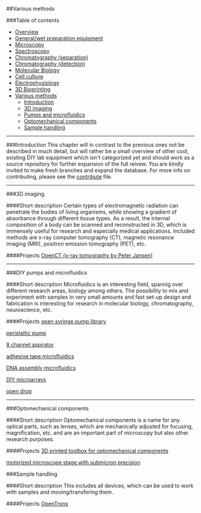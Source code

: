 ##Various methods

###Table of contents
- [Overview](000_bio-labware_overview.md)
- [General/wet preparation equipment](010_general_preparation.md)
- [Microscopy](020_microscopy.md)
- [Spectroscopy](030_spectroscopy.md)
- [Chromatography (separation)](040_chromatography_sep.md)
- [Chromatography (detection)](050_chromatography_det.md)
- [Molecular Biology](060_molecular_biology.md)
- [Cell culture](070_cell_culture.md)
- [Electrophysiology](080_electrophysiology.md)
- [3D Bioprinting](090_3d_bioprint.md)
- [Various methods](100_various.md)
  * [Introduction](100_various.md#intro)
  * [3D imaging](100_various.md#imaging)
  * [Pumps and microfluidics](100_various.md#microfluidics)
  * [Optomechanical components](100_various.md#optics)
  * [Sample handling](100_various.md#sample)

---


###Introduction
This chapter will in contrast to the previous ones not be described in much detail, but will rather be a small overview of other cool, existing DIY lab equipment which isn't categorized yet and should work as a source repository for further expansion of the full reivew. You are kindly invited to make fresh branches and expand the database. For more info on contributing, please see the [contribute](CONTRIBUTE.md) file.


---


###3D imaging <a id="imaging"></a>


####Short description
Certain types of electromagnetic radiation can penetrate the bodies of living organisms, while showing a gradient of absorbance through different tissue types. As a result, the internal composition of a body can be scanned and reconstructed in 3D, which is immensely useful for research and especially medical applications. Included methods are x-ray computer tomography (CT), magnetic resonance imaging (MRI), positron emission tomography (PET), etc.

####Projects
[OpenCT (x-ray tomography by Peter Jansen)](http://www.tricorderproject.org/blog/tag/openct/)

---


###DIY pumps and microfluidics <a id="microfluidics"></a>


####Short description
Microfluidics is an interesting field, spannig over different research areas, biology among others. The possibility to mix and experiment with samples in very small amounts and fast set-up design and fabrication is interesting for research in molecular biology, chromatography, neuroscience, etc.

####Projects
[open syringe pump library](http://journals.plos.org/plosone/article?id=10.1371/journal.pone.0107216)

[peristaltic pump](https://www.thingiverse.com/tag:peristaltic/page:1)

[8 channel aspirator](http://www.thingiverse.com/thing:1486294)

[adhesive tape microfluidics](http://wetpong.net/wetpong/?page_id=115)

[DNA assembly microfluidics](http://journals.plos.org/plosone/article?id=10.1371/journal.pone.0143636)

[DIY microarrays](http://www.nature.com/nature/journal/v403/n6767/full/403234a0.html)

[open drop](http://www.gaudi.ch/OpenDrop/)

---


###Optomechanical components <a id="optics"></a>


####Short description
Optomechanical components is a name for any optical parts, such as lenses, which are mechanically adjusted for focusing, magnification, etc. and are an important part of microscopy but also other research purposes.

####Projects
[3D printed toolbox for optomechanical components](http://arxiv.org/pdf/1606.09563.pdf)

[motorized microscope stage with submicron precision](http://journals.plos.org/plosone/article?id=10.1371/journal.pone.0088977)


###Sample handling <a id="sample"></a>

####Short description
This includes all devices, which can be used to work with samples and moving/transfering them.

####Projects
[OpenTrons](https://opentrons.com/)

